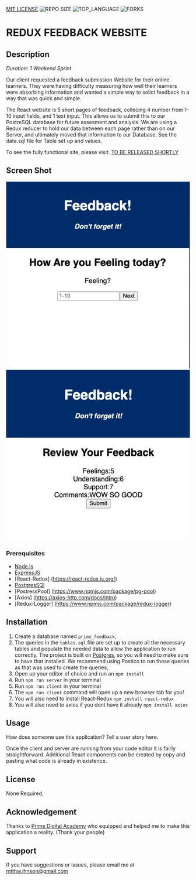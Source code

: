 [MIT LICENSE](https://img.shields.io/github/license/scottbromander/the_marketplace.svg?style=flat-square)
![REPO SIZE](https://img.shields.io/github/repo-size/scottbromander/the_marketplace.svg?style=flat-square)
![TOP_LANGUAGE](https://img.shields.io/github/languages/top/scottbromander/the_marketplace.svg?style=flat-square)
![FORKS](https://img.shields.io/github/forks/scottbromander/the_marketplace.svg?style=social)

# REDUX FEEDBACK WEBSITE

## Description

_Duration: 1 Weekend Sprint_

Our client requested a feedback submission Website for their online learners. They were having difficulty measuring how well their learners were absorbing information and wanted a simple way to solict feedback in a way that was quick and simple.

The React website is 5 short pages of feedback, collecing 4 number from 1-10 input fields, and 1 text input. This allows us to submit this to our PostreSQL database for future assesment and analysis. We are using a Redux reducer to hold our data between each page rather than on our Server, and ultimately moved that information to our Database. See the data.sql file for Table set up and values.  


To see the fully functional site, please visit: [TO BE RELEASED SHORTLY](www.heroku.com)

## Screen Shot

![PAGE 1](images/image.png)
![REVIEW PAGE](images/image-1.png)

### Prerequisites

- [Node.js](https://nodejs.org/en/)
- [ExpressJS](https://expressjs.com/)
- [React-Redux] (https://react-redux.js.org/)
- [PostgresSQl](https://www.postgresql.org/download/)
- [PostressPool] (https://www.npmjs.com/package/pg-pool)
- [Axios] (https://axios-http.com/docs/intro)
- [Redux-Logger] (https://www.npmjs.com/package/redux-logger)


## Installation

1. Create a database named `prime_feedback`,
2. The queries in the `tables.sql` file are set up to create all the necessary tables and populate the needed data to allow the application to run correctly. The project is built on [Postgres](https://www.postgresql.org/download/), so you will need to make sure to have that installed. We recommend using Postico to run those queries as that was used to create the queries, 
3. Open up your editor of choice and run an `npm install`
4. Run `npm run server` in your terminal
5. Run `npm run client` in your terminal
6. The `npm run client` command will open up a new browser tab for you!
7. You will also need to install React-Redux `npm install react-redux`
8. You will also need to axios if you dont have it already `npm install axios`


## Usage
How does someone use this application? Tell a user story here.

Once the client and server are running from your code editor it is fairly straightforward. Additional React components can be created by copy and pasting what code is already in existence. 

## License

None Required.

## Acknowledgement
Thanks to [Prime Digital Academy](www.primeacademy.io) who equipped and helped me to make this application a reality. (Thank your people)

## Support
If you have suggestions or issues, please email me at [mtthw.jhnson@gmail.com](www.google.com)